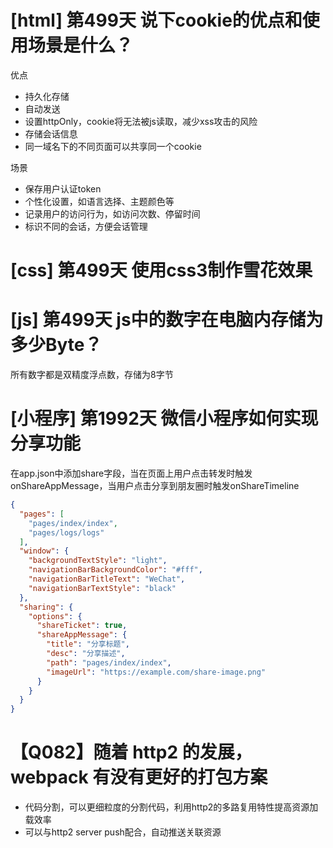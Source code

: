 # [html] 第499天 说下cookie的优点和使用场景是什么？

优点
- 持久化存储
- 自动发送
- 设置httpOnly，cookie将无法被js读取，减少xss攻击的风险
- 存储会话信息
- 同一域名下的不同页面可以共享同一个cookie

场景
- 保存用户认证token
- 个性化设置，如语言选择、主题颜色等
- 记录用户的访问行为，如访问次数、停留时间
- 标识不同的会话，方便会话管理

# [css] 第499天 使用css3制作雪花效果

# [js] 第499天 js中的数字在电脑内存储为多少Byte？

所有数字都是双精度浮点数，存储为8字节

# [小程序] 第1992天 微信小程序如何实现分享功能

在app.json中添加share字段，当在页面上用户点击转发时触发onShareAppMessage，当用户点击分享到朋友圈时触发onShareTimeline
```json
{
  "pages": [
    "pages/index/index",
    "pages/logs/logs"
  ],
  "window": {
    "backgroundTextStyle": "light",
    "navigationBarBackgroundColor": "#fff",
    "navigationBarTitleText": "WeChat",
    "navigationBarTextStyle": "black"
  },
  "sharing": {
    "options": {
      "shareTicket": true,
      "shareAppMessage": {
        "title": "分享标题",
        "desc": "分享描述",
        "path": "pages/index/index",
        "imageUrl": "https://example.com/share-image.png"
      }
    }
  }
}

```

# 【Q082】随着 http2 的发展，webpack 有没有更好的打包方案

- 代码分割，可以更细粒度的分割代码，利用http2的多路复用特性提高资源加载效率
- 可以与http2 server push配合，自动推送关联资源
